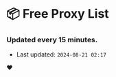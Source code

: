 # :package: Free Proxy List
### Updated every 15 minutes.

- Last updated: `2024-08-21 02:17`

:heart:

